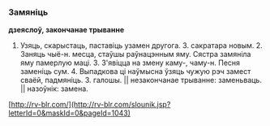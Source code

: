 ### Замяніць
**дзеяслоў, закончанае трыванне**

1. Узяць, скарыстаць, паставіць узамен другога. З. сакратара новым. 2. Заняць чыё-н. месца, стаўшы раўнацэнным яму. Сястра замяніла яму памерлую маці. 3. З'явіцца на змену каму-, чаму-н. Песня заменіць сум. 4. Выпадкова ці наўмысна ўзяць чужую рэч замест сваёй, падмяніць. З. галошы. || незакончанае трыванне: заменьваць. || назоўнік: замена.

<a rel="author">[http://rv-blr.com/](http://rv-blr.com/slounik.jsp?letterId=0&maskId=0&pageId=1043)</a>
